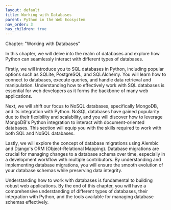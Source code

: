 ```yaml
---
layout: default
title: Working with Databases
parent: Python in the Web Ecosystem
nav_order: 3
has_children: true
---
```

Chapter: "Working with Databases"

In this chapter, we will delve into the realm of databases and explore how Python can seamlessly interact with different types of databases. 

Firstly, we will introduce you to SQL databases in Python, including popular options such as SQLite, PostgreSQL, and SQLAlchemy. You will learn how to connect to databases, execute queries, and handle data retrieval and manipulation. Understanding how to effectively work with SQL databases is essential for web developers as it forms the backbone of many web applications.

Next, we will shift our focus to NoSQL databases, specifically MongoDB, and its integration with Python. NoSQL databases have gained popularity due to their flexibility and scalability, and you will discover how to leverage MongoDB's Python integration to interact with document-oriented databases. This section will equip you with the skills required to work with both SQL and NoSQL databases.

Lastly, we will explore the concept of database migrations using Alembic and Django's ORM (Object-Relational Mapping). Database migrations are crucial for managing changes to a database schema over time, especially in a development workflow with multiple contributors. By understanding and implementing database migrations, you will ensure the smooth evolution of your database schemas while preserving data integrity.

Understanding how to work with databases is fundamental to building robust web applications. By the end of this chapter, you will have a comprehensive understanding of different types of databases, their integration with Python, and the tools available for managing database schemas effectively.